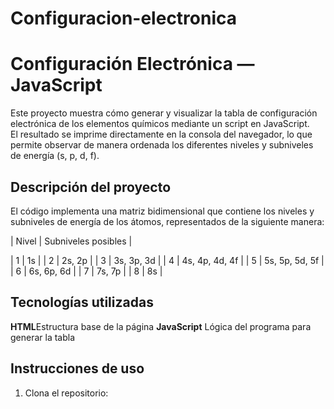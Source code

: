 # Configuracion-electronica

# Configuración Electrónica — JavaScript

Este proyecto muestra cómo generar y visualizar la tabla de configuración electrónica de los elementos químicos mediante un script en JavaScript.  
El resultado se imprime directamente en la consola del navegador, lo que permite observar de manera ordenada los diferentes niveles y subniveles de energía (s, p, d, f).

## Descripción del proyecto

El código implementa una matriz bidimensional que contiene los niveles y subniveles de energía de los átomos, representados de la siguiente manera:

| Nivel | Subniveles posibles |

| 1 | 1s |
| 2 | 2s, 2p |
| 3 | 3s, 3p, 3d |
| 4 | 4s, 4p, 4d, 4f |
| 5 | 5s, 5p, 5d, 5f |
| 6 | 6s, 6p, 6d |
| 7 | 7s, 7p |
| 8 | 8s |

## Tecnologías utilizadas

**HTML**Estructura base de la página
**JavaScript** Lógica del programa para generar la tabla

## Instrucciones de uso

1. Clona el repositorio:
  


